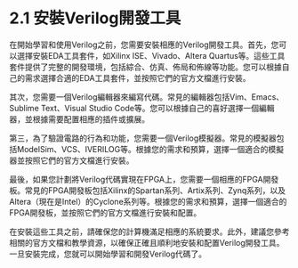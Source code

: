 # 2.1 安裝Verilog開發工具
在開始學習和使用Verilog之前，您需要安裝相應的Verilog開發工具。首先，您可以選擇安裝EDA工具套件，如Xilinx ISE、Vivado、Altera Quartus等。這些工具套件提供了完整的開發環境，包括綜合、仿真、佈局和佈線等功能。您可以根據自己的需求選擇合適的EDA工具套件，並按照它們的官方文檔進行安裝。

其次，您需要一個Verilog編輯器來編寫代碼。常見的編輯器包括Vim、Emacs、Sublime Text、Visual Studio Code等。您可以根據自己的喜好選擇一個編輯器，並根據需要配置相應的插件或擴展。

第三，為了驗證電路的行為和功能，您需要一個Verilog模擬器。常見的模擬器包括ModelSim、VCS、IVERILOG等。根據您的需求和預算，選擇一個適合的模擬器並按照它們的官方文檔進行安裝。

最後，如果您計劃將Verilog代碼實現在FPGA上，您需要一個相應的FPGA開發板。常見的FPGA開發板包括Xilinx的Spartan系列、Artix系列、Zynq系列，以及Altera（現在是Intel）的Cyclone系列等。根據您的需求和預算，選擇一個適合的FPGA開發板，並按照它們的官方文檔進行安裝和配置。

在安裝這些工具之前，請確保您的計算機滿足相應的系統要求。此外，建議您參考相關的官方文檔和教學資源，以確保正確且順利地安裝和配置Verilog開發工具。一旦安裝完成，您就可以開始學習和開發Verilog代碼了。
# 
